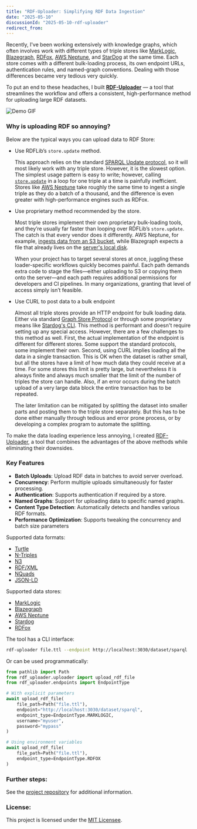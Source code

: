 ```yaml
---
title: "RDF-Uploader: Simplifying RDF Data Ingestion"
date: "2025-05-10"
discussionId: "2025-05-10-rdf-uploader"
redirect_from:
---
```


Recently, I've been working extensively with knowledge graphs, which
often involves work with different types of triple stores like
[MarkLogic](https://www.marklogic.com/),
[Blazegraph](https://github.com/blazegraph/database),
[RDFox](https://www.oxfordsemantic.tech/rdfox), [AWS
Neptune](https://aws.amazon.com/neptune/), and
[StarDog](https://www.stardog.com/) at the same time.  Each store
comes with a different bulk-loading process, its own endpoint URLs,
authentication rules, and named-graph conventions. Dealing with
those differences became very tedious very quickly.


To put an end to these headaches, I built [**RDF-Uploader**](https://github.com/vladistan/rdf-uploader) — a tool
that streamlines the workflow and offers a consistent, high-performance
method for uploading large RDF datasets.

![Demo GIF](demo.gif)


### Why is uploading RDF so annoying?


Below are the typical ways you can upload data to RDF Store:

 - Use RDFLib’s `store.update` method.

    This approach relies on the standard [SPARQL Update
    protocol](https://www.w3.org/TR/sparql11-update/),
    so it will most likely work with any triple store. However, it is
    the slowest option. The simplest usage pattern is easy to write;
    however, calling [`store.update`](https://rdflib.readthedocs.io/en/stable/apidocs/rdflib.plugins.stores.html#rdflib.plugins.stores.memory.Memory.update) in a loop for one triple at a time is
    painfully inefficient. Stores like [AWS Neptune](https://aws.amazon.com/neptune/) 
    take roughly the same time to ingest a single triple as they do a batch of a
    thousand, and the difference is even greater with high-performance
    engines such as RDFox.

  - Use proprietary method recommended by the store.
  
    Most triple stores implement their own proprietary bulk-loading tools, and they’re usually far
    faster than looping over RDFLib’s `store.update`. The catch is that every vendor does it
    differently. AWS Neptune, for example, [ingests data from an S3 bucket](https://docs.aws.amazon.com/neptune/latest/userguide/bulk-load.html), while 
    Blazegraph expects a file that already lives on the [server's local disk](https://github.com/blazegraph/database/wiki/Bulk_Data_Load).

    When your project has to target several stores at once, juggling these loader-specific
    workflows quickly becomes painful. Each path demands extra code to stage the files—either
    uploading to S3 or copying them onto the server—and each path requires additional permissions
    for developers and CI pipelines. In many organizations, granting that level of access simply
    isn’t feasible.
	 
  - Use CURL to post data to a bulk endpoint
  
	Almost all triple stores provide an HTTP endpoint for bulk loading data.  Either via standard
	[Graph Store Protocol](https://www.w3.org/TR/sparql11-http-rdf-update/) or 
    through some proprietary means like [Stardog's CLI](https://docs.stardog.com/operating-stardog/database-administration/adding-data#adding-data-via-the-cli).   This method is performant and doesn't
	require setting up any special access.  However,  there are a few challenges to this method as
	well.  First, the actual implementation of the endpoint is different for different stores. Some
	support the standard protocols, some implement their own.  Second, using CURL implies loading 
	all the data in a single transaction.  This is OK when the dataset is rather small, but all the
	stores have a limit of how much data they could receive at a time.  For some stores this limit
	is pretty large, but nevertheless it is always finite and always much smaller that the limit
	of the number of triples the store can handle.  Also, if an error occurs during the batch upload
	of a very large data block the entire transaction has to be repeated.
	
	The later limitation can be mitigated by splitting the dataset into smaller parts and posting them
	to the triple store separately.  But this has to be done either manually through tedious and
	error prone process, or by developing a complex program to automate the splitting.
	
	
To make the data loading experience less annoying, I created
[RDF-Uploader](https://github.com/vladistan/rdf-uploader), a tool
that combines the advantages of the above methods while
eliminating their downsides.


### Key Features

- **Batch Uploads**: Upload RDF data in batches to avoid server overload.
- **Concurrency**: Perform multiple uploads simultaneously for faster processing.
- **Authentication**: Supports authentication if required by a store. 
- **Named Graphs**: Support for uploading data to specific named graphs.
- **Content Type Detection**: Automatically detects and handles various RDF formats.
- **Performance Optimization**:  Supports tweaking the concurrency and batch size parameters


Supported data formats:

- [Turtle](https://www.w3.org/TR/turtle/)
- [N-Triples](https://www.w3.org/TR/n-triples/)
- [N3](https://www.w3.org/TeamSubmission/n3/)
- [RDF/XML](https://www.w3.org/TR/rdf-syntax-grammar/)
- [NQuads](https://www.w3.org/TR/n-quads/)
- [JSON-LD](https://www.w3.org/TR/json-ld/)

Supported data stores:


- [MarkLogic](https://www.marklogic.com/)
- [Blazegraph](https://blazegraph.com/)
- [AWS Neptune](https://aws.amazon.com/neptune/)
- [Stardog](https://www.stardog.com/)
- [RDFox](https://www.oxfordsemantic.tech/rdfox)

The tool has a CLI interface:


```bash
rdf-uploader file.ttl --endpoint http://localhost:3030/dataset/sparql

```

Or can be used programmatically:


```python
from pathlib import Path
from rdf_uploader.uploader import upload_rdf_file
from rdf_uploader.endpoints import EndpointType

# With explicit parameters
await upload_rdf_file(
    file_path=Path("file.ttl"),
    endpoint="http://localhost:3030/dataset/sparql",
    endpoint_type=EndpointType.MARKLOGIC,
    username="myuser",
    password="mypass"
)

# Using environment variables
await upload_rdf_file(
    file_path=Path("file.ttl"),
    endpoint_type=EndpointType.RDFOX
)
```


### Further steps:

See the [project repository](https://github.com/vladistan/rdf-uploader) for additional information.


### License:

This project is licensed under the [MIT Licensee](https://github.com/vladistan/rdf-uploader/blob/main/LICENSE). 

